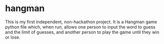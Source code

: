 # hangman
This is my first independent, non-hackathon project. It is a Hangman game python file which, when run, allows one person to input the word to guess and the limit of guesses, and another person to play the game until they win or lose.
